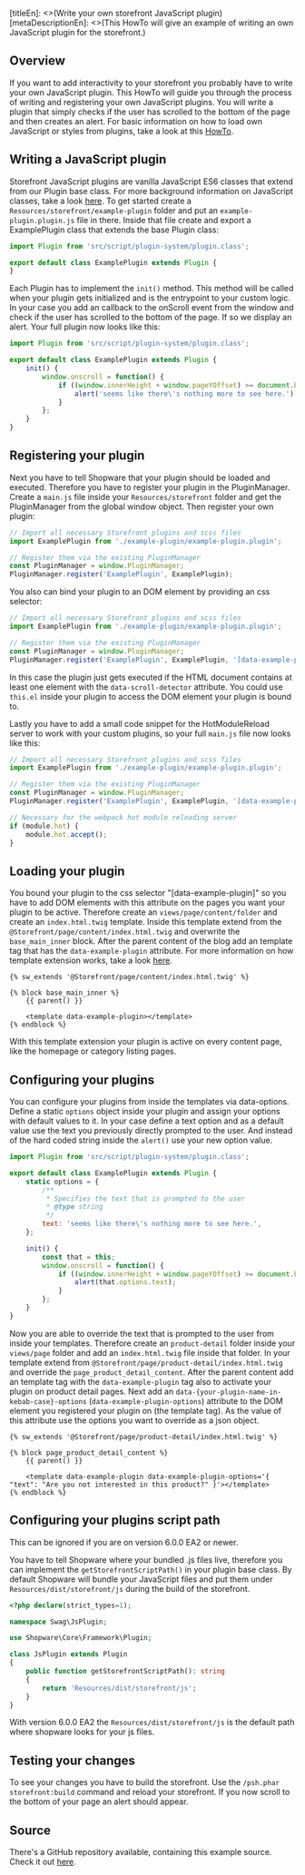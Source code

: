 [titleEn]: <>(Write your own storefront JavaScript plugin)
[metaDescriptionEn]: <>(This HowTo will give an example of writing an own JavaScript plugin for the storefront.)

## Overview

If you want to add interactivity to your storefront you probably have to write your own JavaScript plugin.
This HowTo will guide you through the process of writing and registering your own JavaScript plugins.
You will write a plugin that simply checks if the user has scrolled to the bottom of the page and then creates an alert.
For basic information on how to load own JavaScript or styles from plugins, take a look at this [HowTo](./330-storefront-assets.md).

## Writing a JavaScript plugin

Storefront JavaScript plugins are vanilla JavaScript ES6 classes that extend from our Plugin base class.
For more background information on JavaScript classes, take a look [here](https://developer.mozilla.org/en-US/docs/Web/JavaScript/Reference/Classes).
To get started create a `Resources/storefront/example-plugin` folder and put an `example-plugin.plugin.js` file in there.
Inside that file create and export a ExamplePlugin class that extends the base Plugin class:

```js
import Plugin from 'src/script/plugin-system/plugin.class';

export default class ExamplePlugin extends Plugin {
}
```

Each Plugin has to implement the `init()` method. This method will be called when your plugin gets initialized and is the entrypoint to your custom logic.
In your case you add an callback to the onScroll event from the window and check if the user has scrolled to the bottom of the page. If so we display an alert.
Your full plugin now looks like this:

```js
import Plugin from 'src/script/plugin-system/plugin.class';

export default class ExamplePlugin extends Plugin {
    init() {
        window.onscroll = function() {
            if ((window.innerHeight + window.pageYOffset) >= document.body.offsetHeight) {
                alert('seems like there\'s nothing more to see here.');
            }
        };
    }
}
```

## Registering your plugin

Next you have to tell Shopware that your plugin should be loaded and executed. Therefore you have to register your plugin in the PluginManager.
Create a `main.js` file inside your `Resources/storefront` folder and get the PluginManager from the global window object. 
Then register your own plugin:

```js
// Import all necessary Storefront plugins and scss files
import ExamplePlugin from './example-plugin/example-plugin.plugin';

// Register them via the existing PluginManager
const PluginManager = window.PluginManager;
PluginManager.register('ExamplePlugin', ExamplePlugin);
```

You also can bind your plugin to an DOM element by providing an css selector:

 ```js
 // Import all necessary Storefront plugins and scss files
 import ExamplePlugin from './example-plugin/example-plugin.plugin';
 
 // Register them via the existing PluginManager
 const PluginManager = window.PluginManager;
 PluginManager.register('ExamplePlugin', ExamplePlugin, '[data-example-plugin]');
 ```

In this case the plugin just gets executed if the HTML document contains at least one element with the `data-scroll-detector` attribute.
You could use `this.el` inside your plugin to access the DOM element your plugin is bound to.

Lastly you have to add a small code snippet for the HotModuleReload server to work with your custom plugins, so your full `main.js` file now looks like this:

```js
// Import all necessary Storefront plugins and scss files
import ExamplePlugin from './example-plugin/example-plugin.plugin';

// Register them via the existing PluginManager
const PluginManager = window.PluginManager;
PluginManager.register('ExamplePlugin', ExamplePlugin, '[data-example-plugin]');

// Necessary for the webpack hot module reloading server
if (module.hot) {
    module.hot.accept();
}
```

## Loading your plugin

You bound your plugin to the css selector "[data-example-plugin]" so you have to add DOM elements with this attribute on the pages you want your plugin to be active.
Therefore create an `views/page/content/folder` and create an `index.html.twig` template.
Inside this template extend from the `@Storefront/page/content/index.html.twig` and overwrite the `base_main_inner` block.
After the parent content of the blog add an template tag that has the `data-example-plugin` attribute.
For more information on how template extension works, take a look [here](./250-extending-storefront-block.md).

```twig
{% sw_extends '@Storefront/page/content/index.html.twig' %}

{% block base_main_inner %}
    {{ parent() }}

    <template data-example-plugin></template>
{% endblock %}
```

With this template extension your plugin is active on every content page, like the homepage or category listing pages.

## Configuring your plugins

You can configure your plugins from inside the templates via data-options.
Define a static `options` object inside your plugin and assign your options with default values to it.
In your case define a text option and as a default value use the text you previously directly prompted to the user.
And instead of the hard coded string inside the `alert()` use your new option value.

```js
import Plugin from 'src/script/plugin-system/plugin.class';

export default class ExamplePlugin extends Plugin {
    static options = {
        /**
         * Specifies the text that is prompted to the user
         * @type string
         */
        text: 'seems like there\'s nothing more to see here.',
    };

    init() {
        const that = this;
        window.onscroll = function() {
            if ((window.innerHeight + window.pageYOffset) >= document.body.offsetHeight) {
                alert(that.options.text);
            }
        };
    }
}
```

Now you are able to override the text that is prompted to the user from inside your templates.
Therefore create an `product-detail` folder inside your `views/page` folder and add an `index.html.twig` file inside that folder.
In your template extend from `@Storefront/page/product-detail/index.html.twig` and override the `page_product_detail_content`.
After the parent content add an template tag with the `data-example-plugin` tag also to activate your plugin on product detail pages.
Next add an `data-{your-plugin-name-in-kebab-case}-options` (`data-example-plugin-options`) attribute to the DOM element you registered your plugin on (the template tag).
As the value of this attribute use the options you want to override as a json object.

```twig
{% sw_extends '@Storefront/page/product-detail/index.html.twig' %}

{% block page_product_detail_content %}
    {{ parent() }}

    <template data-example-plugin data-example-plugin-options='{ "text": "Are you not interested in this product?" }'></template>
{% endblock %}
```

## Configuring your plugins script path

This can be ignored if you are on version 6.0.0 EA2 or newer. 

You have to tell Shopware where your bundled .js files live, therefore you can implement the `getStorefrontScriptPath()` in your plugin base class.
By default Shopware will bundle your JavaScript files and put them under `Resources/dist/storefront/js` during the build of the storefront.

```php
<?php declare(strict_types=1);

namespace Swag\JsPlugin;

use Shopware\Core\Framework\Plugin;

class JsPlugin extends Plugin
{
    public function getStorefrontScriptPath(): string
    {
        return 'Resources/dist/storefront/js';
    }
}
```

With version 6.0.0 EA2 the `Resources/dist/storefront/js` is the default path where shopware looks for your js files.

## Testing your changes

To see your changes you have to build the storefront. Use the `/psh.phar storefront:build` command and reload your storefront.
If you now scroll to the bottom of your page an alert should appear.

## Source

There's a GitHub repository available, containing this example source.
Check it out [here](https://github.com/shopware/swag-docs-js-plugin).


